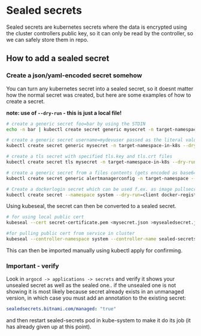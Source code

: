 # Sealed secrets

Sealed secrets are kubernetes secrets where the data is encrypted using the cluster controllers public key, so it can
only be read by the controller, so we can safely store them in repo.

## How to add a sealed secret


### Create a json/yaml-encoded secret somehow

You can turn any kubernetes secret into a sealed secret, so it doesnt matter how the normal secret was created, but here
are some examples of how to create a secret.

**note: use of `--dry-run` - this is just a local file!**

```sh
# create a generic secret foo=bar by using the STDIN
echo -n bar | kubectl create secret generic mysecret -n target-namespace-in-k8s --dry-run=client --from-file=foo=/dev/stdin -o json >mysecret.json

# create a generic secret username=mydevuser passed as the literal value
kubectl create secret generic mysecret -n target-namespace-in-k8s --dry-run=client --from-literal=username=mydevuser -o json >mysecret.json

# create a tls secret with specified tls.key and tls.crt files
kubectl create secret tls mysecret -n target-namespace-in-k8s --dry-run=client --key="tls.key" --cert="tls.crt" -o json >mysecret.json

# create a generic secret from a files contents (gets encoded as base64 and can be made available as file inside pod).
kubectl create secret generic alertmanagerconfig -n target-namespace --from-file=./alertmanager.yml --dry-run=client -o json >mysecret.json

# Create a dockerlogin secret which can be used f.ex. as image pullsecret
kubectl create secret --namespace system --dry-run=client docker-registry myDockerSecret --docker-server=<registry-url> --docker-username=xxx --docker-password=xxx -o json > mysecret.json
```

Using kubeseal, the secret can then be converted to a sealed secret.


```sh
# for using local public cert
kubeseal --cert secret-certificate.pem <mysecret.json >mysealedsecret.json

#for pulling public cert from service in cluster
kubeseal --controller-namespace system --controller-name sealed-secrets < mysecret.json > mysealedsecret.json
```

This can then be imported manually using kubectl apply for confirming.

### Important - verify

Look in `argocd -> applications -> secrets` and verify it shows your unsealed secret as well as the sealed one.. if the
unsealed one is not showing it is most likely because secret already exists in an unmanaged version, in which case you
must add an annotation to the existing secret:

```yaml
sealedsecrets.bitnami.com/managed: "true"
```

and then restart sealed-secrets pod in kube-system to make it do its job (it has already given up at this point).
